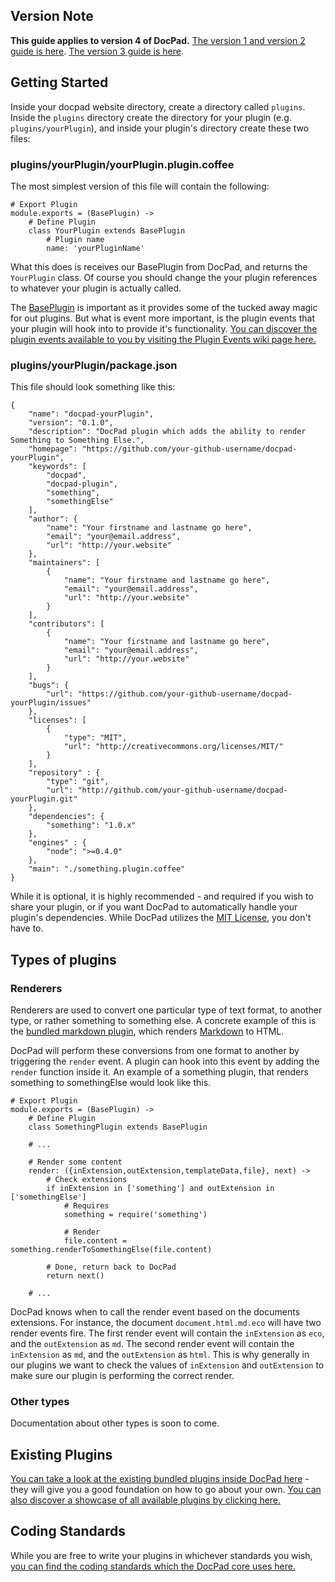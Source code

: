 ## Version Note

**This guide applies to version 4 of DocPad.** [The version 1 and version 2 guide is here](https://github.com/bevry/docpad/wiki/Writing-a-Plugin-v1v2). [The version 3 guide is here](https://github.com/bevry/docpad/wiki/Writing-a-Plugin-v3).

## Getting Started

Inside your docpad website directory, create a directory called `plugins`. Inside the `plugins` directory create the directory for your plugin (e.g. `plugins/yourPlugin`), and inside your plugin's directory create these two files:

### plugins/yourPlugin/yourPlugin.plugin.coffee

The most simplest version of this file will contain the following:

	# Export Plugin
	module.exports = (BasePlugin) ->
		# Define Plugin
		class YourPlugin extends BasePlugin
			# Plugin name
			name: 'yourPluginName'

What this does is receives our BasePlugin from DocPad, and returns the `YourPlugin` class. Of course you should change the your plugin references to whatever your plugin is actually called.

The [BasePlugin](https://github.com/bevry/docpad/blob/master/lib/base-plugin.coffee) is important as it provides some of the tucked away magic for out plugins. But what is event more important, is the plugin events that your plugin will hook into to provide it's functionality. [You can discover the plugin events available to you by visiting the Plugin Events wiki page here.](https://github.com/bevry/docpad/wiki/Plugin-Events)


### plugins/yourPlugin/package.json

This file should look something like this:

	{
		"name": "docpad-yourPlugin",
		"version": "0.1.0",
		"description": "DocPad plugin which adds the ability to render Something to Something Else.",
		"homepage": "https://github.com/your-github-username/docpad-yourPlugin",
		"keywords": [
			"docpad",
			"docpad-plugin",
			"something",
			"somethingElse"
		],
		"author": {
			"name": "Your firstname and lastname go here",
			"email": "your@email.address",
			"url": "http://your.website"
		},
		"maintainers": [
			{
				"name": "Your firstname and lastname go here",
				"email": "your@email.address",
				"url": "http://your.website"
			}
		],
		"contributors": [
			{
				"name": "Your firstname and lastname go here",
				"email": "your@email.address",
				"url": "http://your.website"
			}
		],
		"bugs": {
			"url": "https://github.com/your-github-username/docpad-yourPlugin/issues"
		},
		"licenses": [
			{
				"type": "MIT",
				"url": "http://creativecommons.org/licenses/MIT/"
			}
		],
		"repository" : {
			"type": "git",
			"url": "http://github.com/your-github-username/docpad-yourPlugin.git"
		},
		"dependencies": {
			"something": "1.0.x"
		},
		"engines" : {
			"node": ">=0.4.0"
		},
		"main": "./something.plugin.coffee"
	}

While it is optional, it is highly recommended - and required if you wish to share your plugin, or if you want DocPad to automatically handle your plugin's dependencies. While DocPad utilizes the [MIT License](http://creativecommons.org/licenses/MIT/), you don't have to.


## Types of plugins

### Renderers

Renderers are used to convert one particular type of text format, to another type, or rather something to something else. A concrete example of this is the [bundled markdown plugin](https://github.com/bevry/docpad/blob/master/lib/exchange/plugins/markdown/markdown.plugin.coffee), which renders [Markdown](http://daringfireball.net/projects/markdown/basics) to HTML.

DocPad will perform these conversions from one format to another by triggering the `render` event. A plugin can hook into this event by adding the `render` function inside it. An example of a something plugin, that renders something to somethingElse would look like this.

	# Export Plugin
	module.exports = (BasePlugin) ->
		# Define Plugin
		class SomethingPlugin extends BasePlugin
		
		# ...
	
		# Render some content
		render: ({inExtension,outExtension,templateData,file}, next) ->
			# Check extensions
			if inExtension in ['something'] and outExtension in ['somethingElse']
				# Requires
				something = require('something')

				# Render
				file.content = something.renderToSomethingElse(file.content)
		
			# Done, return back to DocPad
			return next()
	
		# ...

DocPad knows when to call the render event based on the documents extensions. For instance, the document `document.html.md.eco` will have two render events fire. The first render event will contain the `inExtension` as `eco`, and the `outExtension` as `md`. The second render event will contain the `inExtension` as `md`, and the `outExtension` as `html`. This is why generally in our plugins we want to check the values of `inExtension` and `outExtension` to make sure our plugin is performing the correct render.


### Other types

Documentation about other types is soon to come.


## Existing Plugins

[You can take a look at the existing bundled plugins inside DocPad here](https://github.com/bevry/docpad/blob/master/lib/exchange) - they will give you a good foundation on how to go about your own. [You can also discover a showcase of all available plugins by clicking here.](https://github.com/bevry/docpad/wiki/Extensions)

## Coding Standards

While you are free to write your plugins in whichever standards you wish, [you can find the coding standards which the DocPad core uses here.](https://github.com/bevry/external/wiki/Coding-Standards)